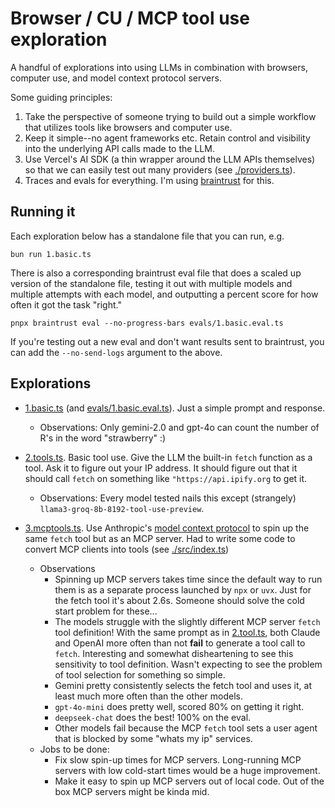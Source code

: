 # Browser / CU / MCP tool use exploration

A handful of explorations into using LLMs in combination with browsers, computer use, and model context protocol servers.

Some guiding principles:

1. Take the perspective of someone trying to build out a simple workflow that utilizes tools like browsers and computer use.
1. Keep it simple--no agent frameworks etc. Retain control and visibility into the underlying API calls made to the LLM.
1. Use Vercel's AI SDK (a thin wrapper around the LLM APIs themselves) so that we can easily test out many providers (see [./providers.ts](providers.ts)).
1. Traces and evals for everything. I'm using [braintrust]() for this.

## Running it

Each exploration below has a standalone file that you can run, e.g.

```
bun run 1.basic.ts
```

There is also a corresponding braintrust eval file that does a scaled up version of the standalone file, testing it out with multiple models and multiple attempts with each model, and outputting a percent score for how often it got the task "right."

```
pnpx braintrust eval --no-progress-bars evals/1.basic.eval.ts
```

If you're testing out a new eval and don't want results sent to braintrust, you can add the `--no-send-logs` argument to the above.

## Explorations

- [1.basic.ts](./1.basic.ts) (and [evals/1.basic.eval.ts](./evals/1.basic.eval.ts)). Just a simple prompt and response.

  - Observations: Only gemini-2.0 and gpt-4o can count the number of R's in the word "strawberry" :)

- [2.tools.ts](./2.tools.ts). Basic tool use. Give the LLM the built-in `fetch` function as a tool. Ask it to figure out your IP address. It should figure out that it should call `fetch` on something like `"https://api.ipify.org` to get it.

  - Observations: Every model tested nails this except (strangely) `llama3-groq-8b-8192-tool-use-preview`.

- [3.mcptools.ts](3.tools.ts). Use Anthropic's [model context protocol](https://modelcontextprotocol.io/) to spin up the same `fetch` tool but as an MCP server. Had to write some code to convert MCP clients into tools (see [./src/index.ts](./src/index.ts))
  - Observations
    - Spinning up MCP servers takes time since the default way to run them is as a separate process launched by `npx` or `uvx`. Just for the fetch tool it's about 2.6s. Someone should solve the cold start problem for these...
    - The models struggle with the slightly different MCP server `fetch` tool definition! With the same prompt as in [2.tool.ts](./2.tool.ts), both Claude and OpenAI more often than not **fail** to generate a tool call to `fetch`. Interesting and somewhat disheartening to see this sensitivity to tool definition. Wasn't expecting to see the problem of tool selection for something so simple.
    - Gemini pretty consistently selects the fetch tool and uses it, at least much more often than the other models.
    - `gpt-4o-mini` does pretty well, scored 80% on getting it right.
    - `deepseek-chat` does the best! 100% on the eval.
    - Other models fail because the MCP `fetch` tool sets a user agent that is blocked by some "whats my ip" services.
  - Jobs to be done:
    - Fix slow spin-up times for MCP servers. Long-running MCP servers with low cold-start times would be a huge improvement.
    - Make it easy to spin up MCP servers out of local code. Out of the box MCP servers might be kinda mid.
